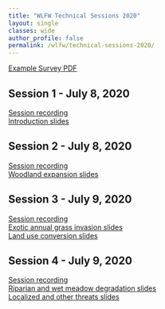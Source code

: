 ```yaml
---
title: "WLFW Technical Sessions 2020"
layout: single
classes: wide
author_profile: false
permalink: /wlfw/technical-sessions-2020/
---
```


[Example Survey PDF](/wlfw/technical-sessions-2020/exampleSurvey.pdf)

## Session 1 - July 8, 2020

[Session
recording](https://umontana.zoom.us/rec/share/vMEvC5_L-2FLQqPE-UbwVbIsLpbdT6a8hygb-vNczx2XzyW6kJX5SJAbp6HiDFZO?startTime=1594224020000)  
[Introduction
slides](https://storage.googleapis.com/wlfw-technical-sessions-2020/wlfwIntroduction.pdf)


## Session 2 - July 8, 2020

[Session recording](https://umontana.zoom.us/rec/share/vMEvC5_L-2FLQqPE-UbwVbIsLpbdT6a8hygb-vNczx2XzyW6kJX5SJAbp6HiDFZO?startTime=1594234812000)  
[Woodland expansion
slides](https://storage.googleapis.com/wlfw-technical-sessions-2020/wlfwWoodlandExpansion.pdf)


## Session 3 - July 9, 2020

[Session recording](https://umontana.zoom.us/rec/play/uJMqIeH7-2k3TtzB5QSDAvUsW47uKaKshiMZrPdez0uyASIAZlWhNLAVY7BSFCGjefIqqhxeWU3GdOMa)  
[Exotic annual grass invasion slides](https://storage.googleapis.com/wlfw-technical-sessions-2020/wlfwExoticAnnualGrassInvasion.pdf)  
[Land use conversion slides](https://storage.googleapis.com/wlfw-technical-sessions-2020/wlfwLandUseConversion.pdf)


## Session 4 - July 9, 2020

[Session recording](https://umontana.zoom.us/rec/play/7JwpJu2p-Go3SN2T4wSDBvMsW9XvKaKshCQY-qdZnke8BiECN1LyYuQQZ7QPF_YOYsdvlq8d5M28_a4e)  
[Riparian and wet meadow degradation slides](https://storage.googleapis.com/wlfw-technical-sessions-2020/wlfwRiparianWetMeadowDegradation.pdf)  
[Localized and other threats slides](https://storage.googleapis.com/wlfw-technical-sessions-2020/wlfwLocalThreats.pdf)
